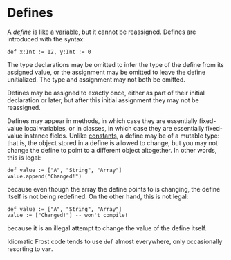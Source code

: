Defines
=======

A *define* is like a [variable](variables.html), but it cannot be reassigned. Defines are introduced
with the syntax:

    def x:Int := 12, y:Int := 0

The type declarations may be omitted to infer the type of the define from its assigned value, or the
assignment may be omitted to leave the define unitialized. The type and assignment may not both be
omitted.

Defines may be assigned to exactly once, either as part of their initial declaration or later, but
after this initial assignment they may not be reassigned.

Defines may appear in methods, in which case they are essentially fixed-value local variables, or in
classes, in which case they are essentially fixed-value instance fields. Unlike
[constants](constants.html), a define may be of a mutable type: that is, the object stored in a
define is allowed to change, but you may not change the define to point to a different object
altogether. In other words, this is legal:

    def value := ["A", "String", "Array"]
    value.append("Changed!")

because even though the array the define points to is changing, the define itself is not being
redefined. On the other hand, this is not legal:

    def value := ["A", "String", "Array"]
    value := ["Changed!"] -- won't compile!

because it is an illegal attempt to change the value of the define itself.

Idiomatic Frost code tends to use `def` almost everywhere, only occasionally resorting to `var`.